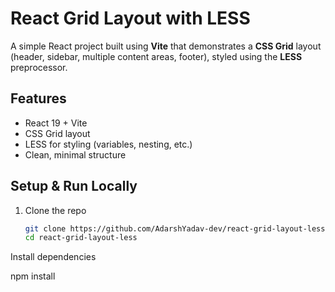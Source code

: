 # React Grid Layout with LESS

A simple React project built using **Vite** that demonstrates a **CSS Grid** layout (header, sidebar, multiple content areas, footer), styled using the **LESS** preprocessor.

## Features

- React 19 + Vite  
- CSS Grid layout  
- LESS for styling (variables, nesting, etc.)  
- Clean, minimal structure  


## Setup & Run Locally

1. Clone the repo  
   ```bash
   git clone https://github.com/AdarshYadav-dev/react-grid-layout-less.git
   cd react-grid-layout-less

Install dependencies

npm install
